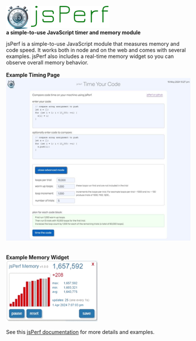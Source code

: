 <img valign="top" width="64" src="./src/assets/images/logo/logo256.png"/> <img valign="top" src="./src/assets/images/logo/logoText.png" alt="jsPerf"/><br>
<b>a simple-to-use JavaScript timer and memory module</b>
<br>

jsPerf is a simple-to-use JavaScript module that measures memory and code speed.
It works both in node and on the web and comes with several examples.
jsPerf also includes a real-time memory widget so you can observe overall memory behavior.
<br><br>
<b>Example Timing Page</b><br>
<img width="600" src="./src/assets/images/screenshots/timeYourCode.jpg" alt="time your code tool" />
&nbsp;&nbsp;
<br><br>
<b>Example Memory Widget</b><br>
<img width="250" src="./src/assets/images/screenshots/jsPerfWidgetAnim.gif" alt="animated jsPerf widget" />
<br><br>
See this <a href="https://rg3h.github.io/jsPerf/">jsPerf documentation</a> for more details and examples.

